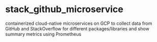 # stack_github_microservice
containerized cloud-native microservices on GCP to collect data from GitHub and StackOverflow for different packages/libraries and show summary metrics using Prometheus
